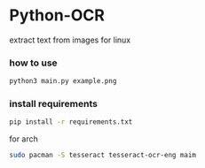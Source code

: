 # Python-OCR
extract text from images for linux

### how to use

```sh
python3 main.py example.png
```

### install requirements

```sh
pip install -r requirements.txt
```

for arch

```sh
sudo pacman -S tesseract tesseract-ocr-eng maim
```


